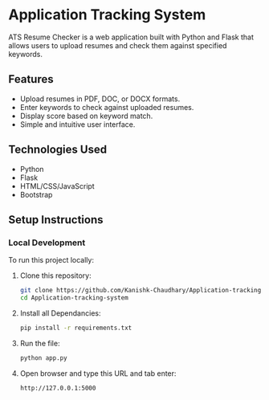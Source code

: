 # Application Tracking System

ATS Resume Checker is a web application built with Python and Flask that allows users to upload resumes and check them against specified keywords.

## Features

- Upload resumes in PDF, DOC, or DOCX formats.
- Enter keywords to check against uploaded resumes.
- Display score based on keyword match.
- Simple and intuitive user interface.

## Technologies Used

- Python
- Flask
- HTML/CSS/JavaScript
- Bootstrap

## Setup Instructions

### Local Development

To run this project locally:

1. Clone this repository:

   ```bash
   git clone https://github.com/Kanishk-Chaudhary/Application-tracking-system.git
   cd Application-tracking-system

   ```

2. Install all Dependancies:

   ```bash
   pip install -r requirements.txt

   ```

3. Run the file:

   ```bash
   python app.py

   ```

4. Open browser and type this URL and tab enter:
   ```bash
   http://127.0.0.1:5000
   ```
